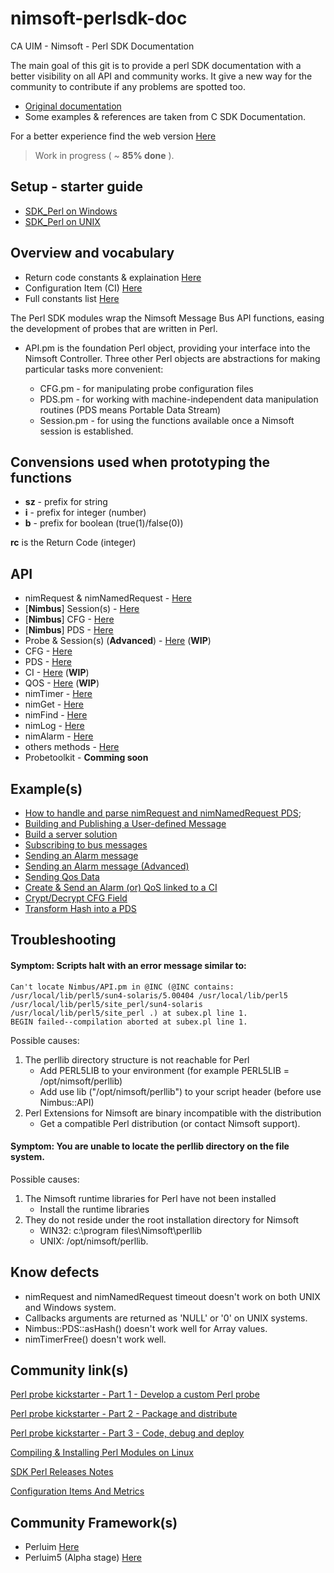 # nimsoft-perlsdk-doc
CA UIM - Nimsoft - Perl SDK Documentation

The main goal of this git is to provide a perl SDK documentation with a better visibility on all API and community works. It give a new way for the community to contribute if any problems are spotted too.

- [Original documentation](http://docs.nimsoft.com/prodhelp/en_US/Monitor/SDK/PerlSDK/index.htm?toc.htm?2186383.html)
- Some examples & references are taken from C SDK Documentation.

For a better experience find the web version [Here](https://uim-community.github.io/Perl-SDK/)

> Work in progress ( ~ **85% done** ). 

## Setup - starter guide

- [SDK_Perl on Windows](starterguide/windows.md)
- [SDK_Perl on UNIX](starterguide/unix.md)

## Overview and vocabulary

- Return code constants & explaination [Here](return_code.md)
- Configuration Item (CI) [Here](configuration_item.md)
- Full constants list [Here](constants.md)

The Perl SDK modules wrap the Nimsoft Message Bus API functions, easing the development of probes that are written in Perl.

- API.pm is the foundation Perl object, providing your interface into the Nimsoft Controller. Three other Perl objects are abstractions for making particular tasks more convenient:

   - CFG.pm - for manipulating probe configuration files
   - PDS.pm - for working with machine-independent data manipulation routines (PDS means Portable Data Stream)
   - Session.pm - for using the functions available once a Nimsoft session is established.
   
## Convensions used when prototyping the functions
  - **sz** - prefix for string
  - **i**  - prefix for integer (number)
  - **b**  - prefix for boolean (true(1)/false(0))

**rc** is the Return Code (integer)

## API 

- nimRequest & nimNamedRequest - [Here](request.md)
- [**Nimbus**] Session(s) - [Here](server.md)
- [**Nimbus**] CFG - [Here](cfg_nimbus.md)
- [**Nimbus**] PDS - [Here](pds.md)
- Probe & Session(s) (**Advanced**) - [Here](probe.md) (**WIP**)
- CFG - [Here](cfg_cway.md)
- PDS - [Here](pds_cway.md)
- CI - [Here](nimCI.md) (**WIP**)
- QOS - [Here](nimQOS.md)  (**WIP**)
- nimTimer - [Here](timer.md)
- nimGet - [Here](nimGet.md)
- nimFind - [Here](search.md)
- nimLog - [Here](nimLog.md)
- nimAlarm - [Here](nimAlarm.md)
- others methods - [Here](util.md)
- Probetoolkit - **Comming soon**

## Example(s)

- [How to handle and parse nimRequest and nimNamedRequest PDS](examples/handlepds.md);
- [Building and Publishing a User-defined Message](examples/publishing-user-message.md)
- [Build a server solution](examples/build-server.md)
- [Subscribing to bus messages](examples/subscribing_bus.md)
- [Sending an Alarm message](examples/sending-alarm.md)
- [Sending an Alarm message (Advanced)](examples/sending-alarm_advanced.md)
- [Sending Qos Data](examples/qos.md)
- [Create & Send an Alarm (or) QoS linked to a CI](examples/ci.md)
- [Crypt/Decrypt CFG Field](examples/encrypt-cfg-file.md)
- [Transform Hash into a PDS](examples/hash-to-pds.md)

## Troubleshooting 

#### Symptom: Scripts halt with an error message similar to:
```
Can't locate Nimbus/API.pm in @INC (@INC contains: /usr/local/lib/perl5/sun4-solaris/5.00404 /usr/local/lib/perl5 /usr/local/lib/perl5/site_perl/sun4-solaris /usr/local/lib/perl5/site_perl .) at subex.pl line 1.
BEGIN failed--compilation aborted at subex.pl line 1.
``` 

Possible causes:
1. The perllib directory structure is not reachable for Perl
   - Add PERL5LIB to your environment  (for example PERL5LIB = /opt/nimsoft/perllib)
   - Add use lib ("/opt/nimsoft/perllib") to your script header (before use Nimbus::API)
2. Perl Extensions for Nimsoft are binary incompatible with the distribution
   - Get a compatible Perl distribution (or contact Nimsoft support).

#### Symptom: You are unable to locate the perllib directory on the file system.

Possible causes:
1. The Nimsoft runtime libraries for Perl have not been installed
   - Install the runtime libraries
2. They do not reside under the root installation directory for Nimsoft
   - WIN32: c:\program files\Nimsoft\perllib
   - UNIX:    /opt/nimsoft/perllib.
   
## Know defects

- nimRequest and nimNamedRequest timeout doesn't work on both UNIX and Windows system.
- Callbacks arguments are returned as 'NULL' or '0' on UNIX systems.
- Nimbus::PDS::asHash() doesn't work well for Array values.
- nimTimerFree() doesn't work well.

## Community link(s)

[Perl probe kickstarter - Part 1 - Develop a custom Perl probe](https://communities.ca.com/docs/DOC-231172625)

[Perl probe kickstarter - Part 2 - Package and distribute](https://communities.ca.com/docs/DOC-231172657)

[Perl probe kickstarter - Part 3 - Code, debug and deploy](https://communities.ca.com/docs/DOC-231172784)

[Compiling & Installing Perl Modules on Linux](https://communities.ca.com/docs/DOC-231169163)

[SDK Perl Releases Notes](http://docs.nimsoft.com/prodhelp/en_US/Monitor/SDK/PerlSDK/ReleaseNotes/Perl%20SDK-2013%205.05.pdf)

[Configuration Items And Metrics](https://communities.ca.com/thread/241721931)

## Community Framework(s)

- Perluim [Here](https://github.com/fraxken/perluim)
- Perluim5 (Alpha stage) [Here](https://github.com/UIM-Community/perluim5)
